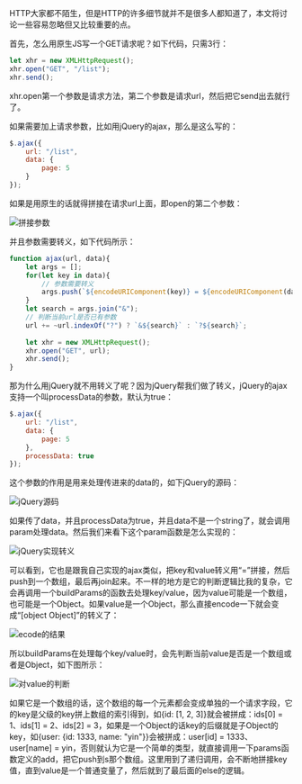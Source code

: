 HTTP大家都不陌生，但是HTTP的许多细节就并不是很多人都知道了，本文将讨论一些容易忽略但又比较重要的点。

首先，怎么用原生JS写一个GET请求呢？如下代码，只需3行：

```javascript
let xhr = new XMLHttpRequest();
xhr.open("GET", "/list");
xhr.send();
```

xhr.open第一个参数是请求方法，第二个参数是请求url，然后把它send出去就行了。

如果需要加上请求参数，比如用jQuery的ajax，那么是这么写的：

```javascript
$.ajax({
    url: "/list",
    data: {
        page: 5
    }
});
```

如果是用原生的话就得拼接在请求url上面，即open的第二个参数：

![拼接参数](https://user-gold-cdn.xitu.io/2018/2/3/1615af11b4b4f796?imageView2/0/w/1280/h/960/format/webp/ignore-error/1)

并且参数需要转义，如下代码所示：

```javascript
function ajax(url, data){
    let args = [];
    for(let key in data){
        // 参数需要转义
        args.push(`${encodeURIComponent(key)} = ${encodeURIComponent(data[key])}`);
    }
    let search = args.join("&");
    // 判断当前url是否已有参数
    url += ~url.indexOf("?") ? `&${search}` : `?${search}`;
    
    let xhr = new XMLHttpRequest();
    xhr.open("GET", url);
    xhr.send();
}
```

那为什么用jQuery就不用转义了呢？因为jQuery帮我们做了转义，jQuery的ajax支持一个叫processData的参数，默认为true：

```javascript
$.ajax({
    url: "/list",
    data: {
        page: 5
    },
    processData: true
});
```

这个参数的作用是用来处理传进来的data的，如下jQuery的源码：

![jQuery源码](https://user-gold-cdn.xitu.io/2018/2/3/1615af11b560fcad?imageView2/0/w/1280/h/960/format/webp/ignore-error/1)

如果传了data，并且processData为true，并且data不是一个string了，就会调用param处理data。然后我们来看下这个param函数是怎么实现的：

![jQuery实现转义](https://user-gold-cdn.xitu.io/2018/2/3/1615af11b472d7fd?imageView2/0/w/1280/h/960/format/webp/ignore-error/1)

可以看到，它也是跟我自己实现的ajax类似，把key和value转义用“=”拼接，然后push到一个数组，最后再join起来。不一样的地方是它的判断逻辑比我的复杂，它会再调用一个buildParams的函数去处理key/value，因为value可能是一个数组，也可能是一个Object。如果value是一个Object，那么直接encode一下就会变成“[object Object]”的转义了：

![ecode的结果](https://user-gold-cdn.xitu.io/2018/2/3/1615af11b4d8329d?imageView2/0/w/1280/h/960/format/webp/ignore-error/1)

所以buildParams在处理每个key/value时，会先判断当前value是否是一个数组或者是Object，如下图所示：

![对value的判断](https://user-gold-cdn.xitu.io/2018/2/3/1615af11b4c9d882?imageView2/0/w/1280/h/960/format/webp/ignore-error/1)

如果它是一个数组的话，这个数组的每一个元素都会变成单独的一个请求字段，它的key是父级的key拼上数组的索引得到，如{id: [1, 2, 3]}就会被拼成：ids[0] = 1、ids[1] = 2、ids[2] = 3，如果是一个Object的话key的后缀就是子Object的key，如{user: {id: 1333, name: "yin"}}会被拼成：user[id] = 1333、user[name] = yin，否则就认为它是一个简单的类型，就直接调用一下params函数定义的add，把它push到s那个数组。这里用到了递归调用，会不断地拼接key值，直到value是一个普通变量了，然后就到了最后面的else的逻辑。
